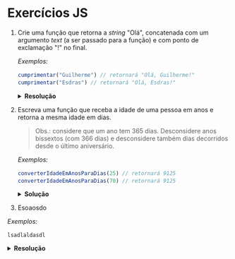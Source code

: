 # Exercícios JS

1. Crie uma função que retorna a *string* "Olá", concatenada com um argumento *text* (a ser passado para a função) e com ponto de exclamação "!" no final.
    
    *Exemplos:*
    ```js
    cumprimentar("Guilherme") // retornará "Olá, Guilherme!"
    cumprimentar("Esdras") // retornará "Olá, Esdras!"
    ```
    <details closed>
    <summary><strong>Resolução</strong></summary>

    - <strong>Método 1:</strong> <br>
      <a href="./soluções/1/1.js"><img src="./soluções/1/1.png" width="600" /><a>
    
    - <strong>Método 2:</strong> <br>
      <a href="./soluções/1/1_v2.js"><img src="./soluções/1/1_v2.png" width="600" /><a>
    
    - <strong>Método 3:</strong> <br>
      <a href="./soluções/1/1_v3.js"><img src="./soluções/1/1_v3.png" width="600" /><a>
    
    - <strong>Método 4:</strong> <br>
      <a href="./soluções/1/1_v4.js"><img src="./soluções/1/1_v4.png" width="600" /><a>
    
    </details>

2. Escreva uma função que receba a idade de uma pessoa em anos e retorna a mesma idade em dias.
    > Obs.: considere que um ano tem 365 dias. Desconsidere anos bissextos (com 366 dias) e desconsidere também dias decorridos desde o último aniversário.

    *Exemplos:*
    ```js
    converterIdadeEmAnosParaDias(25) // retornará 9125
    converterIdadeEmAnosParaDias(70) // retornará 9125
    ```

    <details closed>

    <summary><strong>Solução</strong></summary>

    <strong>Método 1:</strong>

    <a href="./soluções/2/2.js"><img src="./soluções/2/2.png" width="600" /><a>
    
    <strong>Método 2:</strong>

    <a href="./soluções/2/2_v2.js"><img src="./soluções/2/2_v2.png" width="600" /><a>

    </details>

3. Esoaosdo

  *Exemplos:*
  ```js
  lsadlaldasdl
  ```
  <details closed>

  <summary><strong>Resolução</strong></summary>

  - <strong>Método 1:</strong> <br>
  <a href="./soluções/1/1.js"><img src="./soluções/1/1.png" width="600" /><a>

  </details>